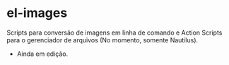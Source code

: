 # el-images

Scripts para conversão de imagens em linha de comando e Action Scripts para o gerenciador de arquivos (No momento, somente Nautilus).  
- Ainda em edição.  
